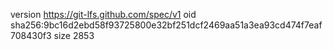 version https://git-lfs.github.com/spec/v1
oid sha256:9bc16d2ebd58f93725800e32bf251dcf2469aa51a3ea93cd474f7eaf708430f3
size 2853
